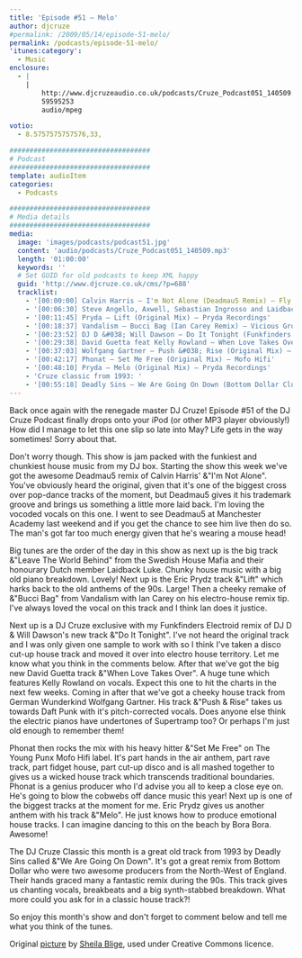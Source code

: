 ```yaml
---
title: 'Episode #51 – Melo'
author: djcruze
#permalink: /2009/05/14/episode-51-melo/
permalink: /podcasts/episode-51-melo/
'itunes:category':
  - Music
enclosure:
  - |
    |
        http://www.djcruzeaudio.co.uk/podcasts/Cruze_Podcast051_140509.mp3
        59595253
        audio/mpeg

votio:
  - 8.5757575757576,33,

###################################
# Podcast
###################################
template: audioItem
categories:
  - Podcasts

###################################
# Media details
###################################
media:
  image: 'images/podcasts/podcast51.jpg'
  content: 'audio/podcasts/Cruze_Podcast051_140509.mp3'
  length: '01:00:00'
  keywords: ''
  # Set GUID for old podcasts to keep XML happy
  guid: 'http://www.djcruze.co.uk/cms/?p=688'
  tracklist:
    - '[00:00:00] Calvin Harris – I'm Not Alone (Deadmau5 Remix) – Fly Eye Records'
    - '[00:06:30] Steve Angello, Axwell, Sebastian Ingrosso and Laidback Luke – Leave The World Behind (Original Mix) – Axtone Records'
    - '[00:11:45] Pryda – Lift (Original Mix) – Pryda Recordings'
    - '[00:18:37] Vandalism – Bucci Bag (Ian Carey Remix) – Vicious Grooves'
    - '[00:23:52] DJ D &#038; Will Dawson – Do It Tonight (Funkfinders Electroid Remix) – Metrogroove Records'
    - '[00:29:38] David Guetta feat Kelly Rowland – When Love Takes Over (Electro Extended Mix) – F*** Me I'm Famous'
    - '[00:37:03] Wolfgang Gartner – Push &#038; Rise (Original Mix) – Kindergarten'
    - '[00:42:17] Phonat – Set Me Free (Original Mix) – Mofo Hifi'
    - '[00:48:10] Pryda – Melo (Original Mix) – Pryda Recordings'
    - 'Cruze classic from 1993: '
    - '[00:55:18] Deadly Sins – We Are Going On Down (Bottom Dollar Club Mix) – Ffrreedom'
---
```


Back once again with the renegade master DJ Cruze! Episode #51 of the DJ Cruze Podcast finally drops onto your iPod (or other MP3 player obviously!) How did I manage to let this one slip so late into May? Life gets in the way sometimes! Sorry about that.

Don't worry though. This show is jam packed with the funkiest and chunkiest house music from my DJ box. Starting the show this week we've got the awesome Deadmau5 remix of Calvin Harris' &"I'm Not Alone". You've obviously heard the original, given that it's one of the biggest cross over pop-dance tracks of the moment, but Deadmau5 gives it his trademark groove and brings us something a little more laid back. I'm loving the vocoded vocals on this one. I went to see Deadmau5 at Manchester Academy last weekend and if you get the chance to see him live then do so. The man's got far too much energy given that he's wearing a mouse head!

Big tunes are the order of the day in this show as next up is the big track &"Leave The World Behind" from the Swedish House Mafia and their honourary Dutch member Laidback Luke. Chunky house music with a big old piano breakdown. Lovely! Next up is the Eric Prydz track &"Lift" which harks back to the old anthems of the 90s. Large! Then a cheeky remake of &"Bucci Bag" from Vandalism with Ian Carey on his electro-house remix tip. I've always loved the vocal on this track and I think Ian does it justice.

Next up is a DJ Cruze exclusive with my Funkfinders Electroid remix of DJ D &#038; Will Dawson's new track &"Do It Tonight". I've not heard the original track and I was only given one sample to work with so I think I've taken a disco cut-up house track and moved it over into electro house territory. Let me know what you think in the comments below. After that we've got the big new David Guetta track &"When Love Takes Over". A huge tune which features Kelly Rowland on vocals. Expect this one to hit the charts in the next few weeks. Coming in after that we've got a cheeky house track from German Wunderkind Wolfgang Gartner. His track &"Push &#038; Rise" takes us towards Daft Punk with it's pitch-corrected vocals. Does anyone else think the electric pianos have undertones of Supertramp too? Or perhaps I'm just old enough to remember them!

Phonat then rocks the mix with his heavy hitter &"Set Me Free" on The Young Punx Mofo Hifi label. It's part hands in the air anthem, part rave track, part fidget house, part cut-up disco and is all mashed together to gives us a wicked house track which transcends traditional boundaries. Phonat is a genius producer who I'd advise you all to keep a close eye on. He's going to blow the cobwebs off dance music this year! Next up is one of the biggest tracks at the moment for me. Eric Prydz gives us another anthem with his track &"Melo". He just knows how to produce emotional house tracks. I can imagine dancing to this on the beach by Bora Bora. Awesome!

The DJ Cruze Classic this month is a great old track from 1993 by Deadly Sins called &"We Are Going On Down". It's got a great remix from Bottom Dollar who were two awesome producers from the North-West of England. Their hands graced many a fantastic remix during the 90s. This track gives us chanting vocals, breakbeats and a big synth-stabbed breakdown. What more could you ask for in a classic house track?!

So enjoy this month's show and don't forget to comment below and tell me what you think of the tunes.

Original [picture][4] by [Sheila Blige][5], used under Creative Commons licence.

[1]: http://www.djcruze.co.uk/cms/wp-content/uploads/2009/05/podcast51.jpg
[2]: http://www.djcruze.co.uk/cms/wp-content/DownloadButton.gif
[3]: http://www.djcruzeaudio.co.uk/podcasts/Cruze_Podcast051_140509.mp3
[4]: http://www.flickr.com/photos/sheila_blige/3055725835/
[5]: http://www.flickr.com/photos/sheila_blige/

